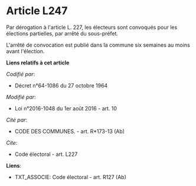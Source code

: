 # Article L247

Par dérogation à l'article L. 227, les électeurs sont convoqués pour les élections partielles, par arrêté du sous-préfet. 

L'arrêté de convocation est publié dans la commune six semaines au moins avant l'élection.

**Liens relatifs à cet article**

_Codifié par_:

  - Décret n°64-1086 du 27 octobre 1964

_Modifié par_:

  - Loi n°2016-1048 du 1er août 2016 - art. 10

_Cité par_:

  - CODE DES COMMUNES. - art. R*173-13 (Ab)

_Cite_:

  - Code électoral - art. L227

**Liens**:

  - TXT_ASSOCIE: Code électoral - art. R127 (Ab)
